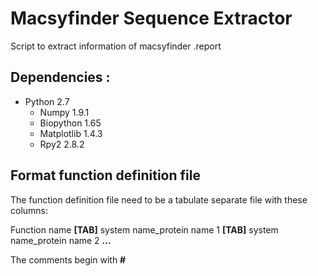 # Macsyfinder Sequence Extractor

Script to extract information of macsyfinder .report

Dependencies :
--------------

- Python 2.7
   - Numpy 1.9.1
   - Biopython 1.65
   - Matplotlib 1.4.3
   - Rpy2 2.8.2

Format function definition file
-------------------------------
The function definition file need to be a tabulate separate file with these columns:

Function name **[TAB]** system name_protein name 1 **[TAB]** system name_protein name 2 **...** 

The comments begin with **#**

